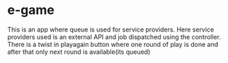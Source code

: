 # e-game

This is an app where queue is used for service providers. 
Here service providers used is an external API and job dispatched using the controller.
There is a twist in playagain button where one round of play is done and after that only next round is available(its queued)
